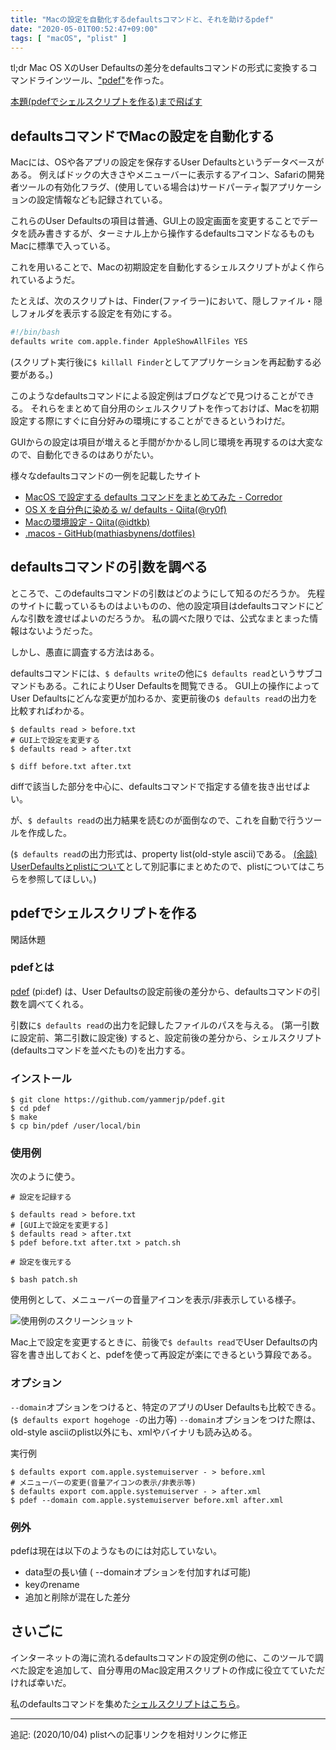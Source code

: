 ```yaml
---
title: "Macの設定を自動化するdefaultsコマンドと、それを助けるpdef"
date: "2020-05-01T00:52:47+09:00"
tags: [ "macOS", "plist" ]
---
```


tl;dr Mac OS XのUser Defaultsの差分をdefaultsコマンドの形式に変換するコマンドラインツール、["pdef"](https://github.com/yammerjp/pdef)を作った。

[本題(pdefでシェルスクリプトを作る)まで飛ばす](#pdefでシェルスクリプトを作る)

## defaultsコマンドでMacの設定を自動化する

Macには、OSや各アプリの設定を保存するUser Defaultsというデータベースがある。
例えばドックの大きさやメニューバーに表示するアイコン、Safariの開発者ツールの有効化フラグ、(使用している場合は)サードパーティ製アプリケーションの設定情報なども記録されている。

これらのUser Defaultsの項目は普通、GUI上の設定画面を変更することでデータを読み書きするが、ターミナル上から操作するdefaultsコマンドなるものもMacに標準で入っている。

これを用いることで、Macの初期設定を自動化するシェルスクリプトがよく作られているようだ。

たとえば、次のスクリプトは、Finder(ファイラー)において、隠しファイル・隠しフォルダを表示する設定を有効にする。

```bash
#!/bin/bash
defaults write com.apple.finder AppleShowAllFiles YES
```

(スクリプト実行後に`$ killall Finder`としてアプリケーションを再起動する必要がある。)

このようなdefaultsコマンドによる設定例はブログなどで見つけることができる。
それらをまとめて自分用のシェルスクリプトを作っておけば、Macを初期設定する際にすぐに自分好みの環境にすることができるというわけだ。

GUIからの設定は項目が増えると手間がかかるし同じ環境を再現するのは大変なので、自動化できるのはありがたい。

様々なdefaultsコマンドの一例を記載したサイト

- [MacOS で設定する defaults コマンドをまとめてみた - Corredor](https://neos21.hatenablog.com/entry/2019/01/10/080000)
- [OS X を自分色に染める w/ defaults - Qiita(@ry0f)](https://qiita.com/ry0f/items/f2c75f0a77b1012182d6)
- [Macの環境設定 - Qiita(@idtkb)](https://qiita.com/idtkb/items/68c44c6f7ba1e15924bb)
- [.macos - GitHub(mathiasbynens/dotfiles)](https://github.com/mathiasbynens/dotfiles/blob/master/.macos)

## defaultsコマンドの引数を調べる

ところで、このdefaultsコマンドの引数はどのようにして知るのだろうか。
先程のサイトに載っているものはよいものの、他の設定項目はdefaultsコマンドにどんな引数を渡せばよいのだろうか。
私の調べた限りでは、公式なまとまった情報はないようだった。

しかし、愚直に調査する方法はある。

defaultsコマンドには、`$ defaults write`の他に`$ defaults read`というサブコマンドもある。これによりUser Defaultsを閲覧できる。
GUI上の操作によってUser Defaultsにどんな変更が加わるか、変更前後の`$ defaults read`の出力を比較すればわかる。

```shell
$ defaults read > before.txt
# GUI上で設定を変更する
$ defaults read > after.txt

$ diff before.txt after.txt
```

diffで該当した部分を中心に、defaultsコマンドで指定する値を抜き出せばよい。

が、`$ defaults read`の出力結果を読むのが面倒なので、これを自動で行うツールを作成した。

(`$ defaults read`の出力形式は、property list(old-style ascii)である。
[(余談) UserDefaultsとplistについて](/posts/plist/)として別記事にまとめたので、plistについてはこちらを参照してほしい。)

## pdefでシェルスクリプトを作る

閑話休題

### pdefとは

[pdef](https://github.com/yammerjp/pdef) (pi:def) は、User Defaultsの設定前後の差分から、defaultsコマンドの引数を調べてくれる。

引数に`$ defaults read`の出力を記録したファイルのパスを与える。 (第一引数に設定前、第二引数に設定後)
すると、設定前後の差分から、シェルスクリプト(defaultsコマンドを並べたもの)を出力する。

### インストール

```shell
$ git clone https://github.com/yammerjp/pdef.git
$ cd pdef
$ make
$ cp bin/pdef /user/local/bin
```

### 使用例

次のように使う。

```shell
# 設定を記録する

$ defaults read > before.txt
# [GUI上で設定を変更する]
$ defaults read > after.txt
$ pdef before.txt after.txt > patch.sh

# 設定を復元する

$ bash patch.sh
```

使用例として、メニューバーの音量アイコンを表示/非表示している様子。

![使用例のスクリーンショット](https://blob.yammer.jp/pdef-demo.gif)

Mac上で設定を変更するときに、前後で`$ defaults read`でUser Defaultsの内容を書き出しておくと、pdefを使って再設定が楽にできるという算段である。

### オプション

`--domain`オプションをつけると、特定のアプリのUser Defaultsも比較できる。(`$ defaults export hogehoge -`の出力等)
`--domain`オプションをつけた際は、old-style asciiのplist以外にも、xmlやバイナリも読み込める。

実行例

```shell
$ defaults export com.apple.systemuiserver - > before.xml
# メニューバーの変更(音量アイコンの表示/非表示等)
$ defaults export com.apple.systemuiserver - > after.xml
$ pdef --domain com.apple.systemuiserver before.xml after.xml
```

### 例外

 pdefは現在は以下のようなものには対応していない。

 - data型の長い値 ( --domainオプションを付加すれば可能)
 - keyのrename
 - 追加と削除が混在した差分
  
## さいごに

インターネットの海に流れるdefaultsコマンドの設定例の他に、このツールで調べた設定を追加して、自分専用のMac設定用スクリプトの作成に役立てていただければ幸いだ。

私のdefaultsコマンドを集めた[シェルスクリプトはこちら](https://github.com/yammerjp/dotfiles/tree/master/bin/user-default)。

---

追記: (2020/10/04) plistへの記事リンクを相対リンクに修正
